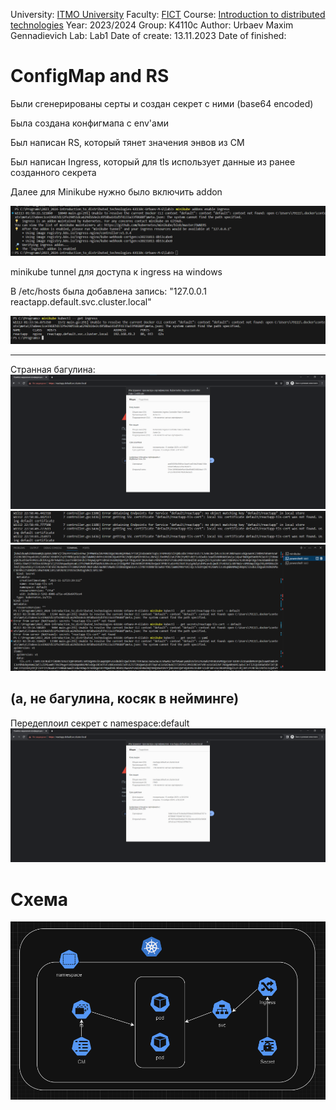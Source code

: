 University: [ITMO University](https://itmo.ru/ru/)
Faculty: [FICT](https://fict.itmo.ru)
Course: [Introduction to distributed technologies](https://github.com/itmo-ict-faculty/introduction-to-distributed-technologies)
Year: 2023/2024
Group: K4110c
Author: Urbaev Maxim Gennadievich
Lab: Lab1
Date of create: 13.11.2023
Date of finished: 


# ConfigMap and RS

Были сгенерированы серты и создан секрет с ними (base64 encoded)

Была создана конфигмапа с env'ами

Был написан RS, который тянет значения энвов из CM

Был написан Ingress, который для tls использует данные из ранее созданного секрета

Далее для Minikube нужно было включить addon

![Alt text](images/image-1.png)

minikube tunnel для доступа к ingress на windows

В /etc/hosts была добавлена запись: "127.0.0.1	reactapp.default.svc.cluster.local"

![Alt text](images/image.png)

---

Странная багулина: 
![Alt text](images/image-2.png)
![Alt text](images/image-3.png)
![Alt text](images/image-5.png)

(а, не багулина, косяк в нейминге)
---

Передеплоил секрет с namespace:default
![Alt text](images/image-4.png)

# Схема

![Alt text](images/schema.png)